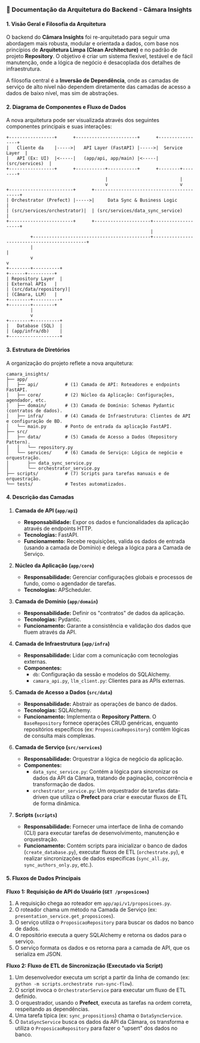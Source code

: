 ### 📄 Documentação da Arquitetura do Backend - Câmara Insights

#### 1. Visão Geral e Filosofia da Arquitetura

O backend do **Câmara Insights** foi re-arquitetado para seguir uma abordagem mais robusta, modular e orientada a dados, com base nos princípios de **Arquitetura Limpa (Clean Architecture)** e no padrão de projeto **Repository**. O objetivo é criar um sistema flexível, testável e de fácil manutenção, onde a lógica de negócio é desacoplada dos detalhes de infraestrutura.

A filosofia central é a **Inversão de Dependência**, onde as camadas de serviço de alto nível não dependem diretamente das camadas de acesso a dados de baixo nível, mas sim de abstrações.

#### 2. Diagrama de Componentes e Fluxo de Dados

A nova arquitetura pode ser visualizada através dos seguintes componentes principais e suas interações:

```
+-----------------+      +-----------------------+      +-----------------+
|   Cliente da    |----->|   API Layer (FastAPI) |----->|  Service Layer  |
|   API (Ex: UI)  |<-----|   (app/api, app/main) |<-----| (src/services)  |
+-----------------+      +-----------+-----------+      +--------+--------+
                                     |                           |
                                     v                           v
+------------------------+      +------------------------------------------+
| Orchestrator (Prefect) |----->|     Data Sync & Business Logic           |
| (src/services/orchestrator)|  | (src/services/data_sync_service)         |
+------------------------+      +---------------------+--------------------+
                                                      |
         +--------------------------------------------+---------------------------------------------+
         |                                                                                          |
         v                                                                                          v
+--------+----------+                                                                        +------+----------+
| Repository Layer  |                                                                        | External APIs   |
| (src/data/repository)|                                                                        | (Câmara, LLM)   |
+--------+----------+                                                                        +--------+--------+
         |
         v
+--------+----------+
|   Database (SQL)  |
| (app/infra/db)    |
+-------------------+
```

#### 3. Estrutura de Diretórios

A organização do projeto reflete a nova arquitetura:

```
camara_insights/
├── app/
│   ├── api/          # (1) Camada de API: Roteadores e endpoints FastAPI.
│   ├── core/         # (2) Núcleo da Aplicação: Configurações, agendador, etc.
│   ├── domain/       # (3) Camada de Domínio: Schemas Pydantic (contratos de dados).
│   ├── infra/        # (4) Camada de Infraestrutura: Clientes de API e configuração de BD.
│   └── main.py       # Ponto de entrada da aplicação FastAPI.
├── src/
│   ├── data/         # (5) Camada de Acesso a Dados (Repository Pattern).
│   │   └── repository.py
│   └── services/     # (6) Camada de Serviço: Lógica de negócio e orquestração.
│       ├── data_sync_service.py
│       └── orchestrator_service.py
├── scripts/          # (7) Scripts para tarefas manuais e de orquestração.
└── tests/            # Testes automatizados.
```

#### 4. Descrição das Camadas

1.  **Camada de API (`app/api`)**

    *   **Responsabilidade:** Expor os dados e funcionalidades da aplicação através de endpoints HTTP.
    *   **Tecnologias:** FastAPI.
    *   **Funcionamento:** Recebe requisições, valida os dados de entrada (usando a camada de Domínio) e delega a lógica para a Camada de Serviço.

2.  **Núcleo da Aplicação (`app/core`)**

    *   **Responsabilidade:** Gerenciar configurações globais e processos de fundo, como o agendador de tarefas.
    *   **Tecnologias:** APScheduler.

3.  **Camada de Domínio (`app/domain`)**

    *   **Responsabilidade:** Definir os "contratos" de dados da aplicação.
    *   **Tecnologias:** Pydantic.
    *   **Funcionamento:** Garante a consistência e validação dos dados que fluem através da API.

4.  **Camada de Infraestrutura (`app/infra`)**

    *   **Responsabilidade:** Lidar com a comunicação com tecnologias externas.
    *   **Componentes:**
        *   `db`: Configuração da sessão e modelos do SQLAlchemy.
        *   `camara_api.py`, `llm_client.py`: Clientes para as APIs externas.

5.  **Camada de Acesso a Dados (`src/data`)**

    *   **Responsabilidade:** Abstrair as operações de banco de dados.
    *   **Tecnologias:** SQLAlchemy.
    *   **Funcionamento:** Implementa o **Repository Pattern**. O `BaseRepository` fornece operações CRUD genéricas, enquanto repositórios específicos (ex: `ProposicaoRepository`) contêm lógicas de consulta mais complexas.

6.  **Camada de Serviço (`src/services`)**

    *   **Responsabilidade:** Orquestrar a lógica de negócio da aplicação.
    *   **Componentes:**
        *   `data_sync_service.py`: Contém a lógica para sincronizar os dados da API da Câmara, tratando de paginação, concorrência e transformação de dados.
        *   `orchestrator_service.py`: Um orquestrador de tarefas data-driven que utiliza o **Prefect** para criar e executar fluxos de ETL de forma dinâmica.

7.  **Scripts (`scripts`)**

    *   **Responsabilidade:** Fornecer uma interface de linha de comando (CLI) para executar tarefas de desenvolvimento, manutenção e orquestração.
    *   **Funcionamento:** Contém scripts para inicializar o banco de dados (`create_database.py`), executar fluxos de ETL (`orchestrate.py`), e realizar sincronizações de dados específicas (`sync_all.py`, `sync_authors_only.py`, etc.).

#### 5. Fluxos de Dados Principais

**Fluxo 1: Requisição de API do Usuário (`GET /proposicoes`)**

1.  A requisição chega ao roteador em `app/api/v1/proposicoes.py`.
2.  O roteador chama um método na Camada de Serviço (ex: `presentation_service.get_proposicoes`).
3.  O serviço utiliza o `ProposicaoRepository` para buscar os dados no banco de dados.
4.  O repositório executa a query SQLAlchemy e retorna os dados para o serviço.
5.  O serviço formata os dados e os retorna para a camada de API, que os serializa em JSON.

**Fluxo 2: Fluxo de ETL de Sincronização (Executado via Script)**

1.  Um desenvolvedor executa um script a partir da linha de comando (ex: `python -m scripts.orchestrate run-sync-flow`).
2.  O script invoca o `OrchestratorService` para executar um fluxo de ETL definido.
3.  O orquestrador, usando o **Prefect**, executa as tarefas na ordem correta, respeitando as dependências.
4.  Uma tarefa típica (ex: `sync_propositions`) chama o `DataSyncService`.
5.  O `DataSyncService` busca os dados da API da Câmara, os transforma e utiliza o `ProposicaoRepository` para fazer o "upsert" dos dados no banco.

```